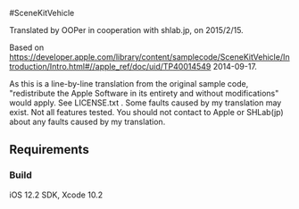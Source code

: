 #SceneKitVehicle

Translated by OOPer in cooperation with shlab.jp, on 2015/2/15.

Based on
<https://developer.apple.com/library/content/samplecode/SceneKitVehicle/Introduction/Intro.html#//apple_ref/doc/uid/TP40014549>
2014-09-17.

As this is a line-by-line translation from the original sample code, "redistribute the Apple Software in its entirety and without modifications" would apply. See LICENSE.txt .
Some faults caused by my translation may exist. Not all features tested.
You should not contact to Apple or SHLab(jp) about any faults caused by my translation.

## Requirements

### Build

iOS 12.2 SDK, Xcode 10.2
